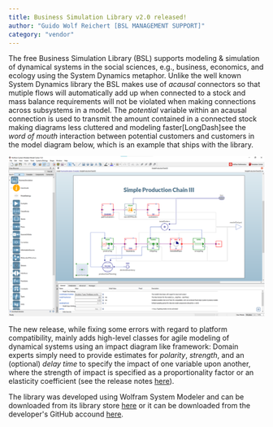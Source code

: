```yaml
---
title: Business Simulation Library v2.0 released!
author: "Guido Wolf Reichert [BSL MANAGEMENT SUPPORT]"
category: "vendor"
---
```

The free Business Simulation Library (BSL) supports modeling & simulation of dynamical systems in the social sciences, e.g., business, economics, and ecology using the System Dynamics metaphor. Unlike the well known System Dynamics library the BSL makes use of *acausal* connectors so that mutiple flows will automatically add up when connected to a stock and mass balance requirements will not be violated when making connections across subsystems in a model. The *potential* variable within an acausal connection is used to transmit the amount contained in a connected stock making diagrams less cluttered and modeling faster\[LongDash]see the *word of mouth* interaction between potential customers and customers in the model diagram below, which is an example that ships with the library.

![Alt text](BSL-production-chain.png 'production chain')

The new release, while fixing some errors with regard to platform compatibility, mainly adds high-level classes for agile modeling of dynamical systems using an impact diagram like framework: Domain experts simply need to provide estimates for *polarity*, *strength*, and an (optional) *delay time* to specify the impact of one variable upon another, where the strength of impact is specified as a proportionality factor or an  elasticity coefficient (see the release notes [here](https://bsl-support.de/BusinessSimulation/BusinessSimulation.UsersGuide.ReleaseNotes.Version_2_0_0.html)).

The library was developed using Wolfram System Modeler and can be downloaded from its library store [here](https://www.wolfram.com/system-modeler/libraries/business-simulation/) or it can be downloaded from the developer's GitHub accound [here](https://github.com/bslMS/BusinessSimulation).
